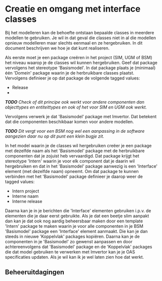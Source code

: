 # Creatie en omgang met interface classes
Bij het modelleren kan de behoefte ontstaan bepaalde classes in meerdere modellen te gebruiken. Je wil in dat 
geval die classes niet in al die modellen opnieuw modelleren maar slechts eenmaal en ze hergebruiken. In dit 
document beschrijven we hoe je dat kunt realiseren.

Als eerste moet je een package creëren in het project (SIM, UGM of BSM) het niveau waarop je de classes wil 
kunnen hergebruiken. Geef dat package vervolgens het stereotype 'Basismodel'. In dat package plaats je (minimaal) 
één 'Domein' package waarin je de herbruikbare classes plaatst. Vervolgens definieer je op dat package de volgende
tagged values:
* Release
*

_**TODO** Check of dit principe ook werkt voor andere componenten dan objecttypes en entiteittypes en ook of het 
voor SIM en UGM ook werkt._

Vervolgens verwerk je dat 'Basismodel' package met Imvertor. Dat betekent dat die componenten beschikbaar komen voor 
andere modellen.

_**TODO** Dit vergt voor een BSM nog wel een aanpassing in de software aangezien daar nu op dit punt een klein
bugje zit._

In het model waarin je de classes wil hergebruiken creëer je een package met dezelfde naam als het 'Basismodel'
package met de herbruikbare componenten dat je zojuist heb vervaardigd. Dat package krijgt het stereotype 
'Intern' waarin je voor elk component dat je daarin wil hergebruiken en dat in het 'Basismodel' package
aanwezig is een 'Interface' element (met dezelfde naam) opneemt. Om dat package te kunnen verbinden met het 
'Basismodel' package definieer je daarop weer de tagged values:
* Intern project
* Interne naam
* Interne release

Daarna kan je in je berichten die 'Interface' elementen gebruiken i.p.v. de elementen die je daar eerst gebruikte. Als je dat een beetje slim aanpakt dan kan je dat ook nog aardig beheersbaar maken door een template 'Intern' package te maken waarin je voor alle componenten in je BSM 'Basismodel' package een 'Interface' element aanmaakt. Die kan je dan steeds in nieuwe 'Koppelvlak' packages kopiëren.
Daarna kan je de componenten in je 'Basismodel' zo gewenst aanpassen en door achtereenvolgens dat 'Basismodel' package en de 'Koppelvlak' packages die dat model gebruiken te verwerken met Imvertor kan je je OAS specificaties updaten. Als je wil kan ik je wel laten zien hoe dat werkt.

## Beheeruitdagingen
